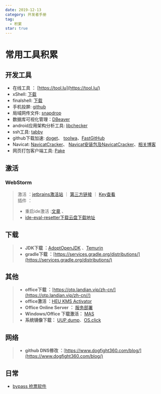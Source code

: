 ```yaml
---
date: 2019-12-13
category: 开发者手册
tag:
  - 积累
star: true
---
```

# 常用工具积累

## 开发工具

- 在线工具 ： [https://tool.lu](https://tool.lu/)
- xShell: [下载](https://51.ruyo.net/test/download_xshell_xftp.html)
- finalshell: [下载](http://www.hostbuf.com/)
- 手机投屏: [github](https://github.com/Tomotoes/scrcpy-gui)
- 局域网传文件: [snapdrop](https://snapdrop.net/)
- 数据库可视化管理：[DBeaver](https://dbeaver.io/download/)
- android应用架构分析工具: [libchecker](https://github.com/zhaobozhen/LibChecker)
- ssh工具: [tabby](https://tabby.sh/)
- github下载加速: [doget](https://doget.nocsdn.com/#/)、 [toolwa](http://toolwa.com/github)、[FastGitHub](https://github.com/WangGithubUser/FastGitHub)
- Navicat: [NavicatCracker](https://gitee.com/shuhongfan/NavicatCracker)、 [Navicat安装包及NavicatCracker](https://www.cnblogs.com/kkdaj/p/16260681.html)、[相关博客](https://www.cnblogs.com/kkdaj/p/16260681.html)  
- 网页打包客户端工具: [Pake](https://github.com/tw93/Pake)

## 激活

### WebStorm

>激活 ：[jetbrains激活站](https://3.jetbra.in/)  ｜ [第三方链接](https://www.kdaiyu.com/3.jetbra.in/)  ｜ [Key查看](https://github.com/jonssonyan/3.jetbra.in)  
>插件 ：
>
> - 重启ide激活 :[文章](https://laowangblog.com/ide-eval-resetter-jetbrains-trial.html) 、
> - [ide-eval-resetter下载](https://plugins.zhile.io/files/ide-eval-resetter-2.1.6.zip)[云盘下载地址](https://wwx.lanzoux.com/b00o5o22d)

## 下载
>
> - **JDK下载 ：**[AdoptOpenJDK](https://mirrors.tuna.tsinghua.edu.cn/AdoptOpenJDK/) 、[Temurin](https://adoptium.net/?variant=openjdk11&jvmVariant=hotspot)
> - **gradle下载 ：**[https://services.gradle.org/distributions/](https://services.gradle.org/distributions/)

## 其他
>
> - **office下载 ：**[https://otp.landian.vip/zh-cn/](https://otp.landian.vip/zh-cn//)
> - **office激活 ：**[HEU KMS Activator](https://github.com/zbezj/HEU_KMS_Activator/releases)
> - **Office Online Server ：**   [服务部署](https://docs.fuyeor.com/office-online-server-2016oos/)  
> - **Windows/Office 下载激活：** [MAS](https://massgrave.dev/)  
> - **系统镜像下载：** [UUP dump](https://uupdump.net/)、[OS.click](https://os.click/)

## 网络
>
> - **github DNS修改 ：**[https://www.dogfight360.com/blog/](https://www.dogfight360.com/blog/)

## 日常

- [bypass 抢票软件](https://www.bypass.cn/)
